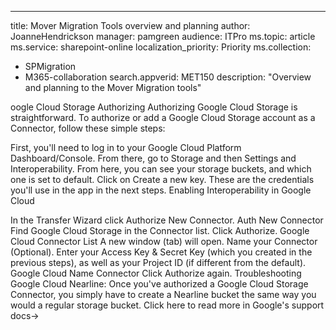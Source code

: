 ---
title: Mover Migration Tools overview and planning
author: JoanneHendrickson
manager: pamgreen
audience: ITPro
ms.topic: article
ms.service: sharepoint-online
localization_priority: Priority
ms.collection: 
- SPMigration
- M365-collaboration
search.appverid: MET150
description: "Overview and planning to the Mover Migration tools"

oogle Cloud Storage
Authorizing
Authorizing Google Cloud Storage is straightforward. To authorize or add a Google Cloud Storage account as a Connector, follow these simple steps:

First, you'll need to log in to your Google Cloud Platform Dashboard/Console.
From there, go to Storage and then Settings and Interoperability. From here, you can see your storage buckets, and which one is set to default.
Click on Create a new key. These are the credentials you'll use in the app in the next steps.
Enabling Interoperability in Google Cloud

In the Transfer Wizard click Authorize New Connector.
Auth New Connector
Find Google Cloud Storage in the Connector list.
Click Authorize.
Google Cloud Connector List
A new window (tab) will open. Name your Connector (Optional).
Enter your Access Key & Secret Key (which you created in the previous steps), as well as your Project ID (if different from the default).
Google Cloud Name Connector
Click Authorize again.
Troubleshooting
Google Cloud Nearline: Once you've authorized a Google Cloud Storage Connector, you simply have to create a Nearline bucket the same way you would a regular storage bucket. Click here to read more in Google's support docs→

